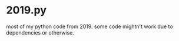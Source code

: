 # 2019.py
most of my python code from 2019.
some code mightn't work due to dependencies or otherwise.